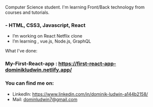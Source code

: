 Computer Science student. I'm learning Front/Back technology from courses and tutorials. 

### - HTML, CSS3, Javascript, React

- I’m working on React Netflix clone
- I’m learning , vue.js, Node.js, GraphQL 

What I've done:
### My-First-React-app : https://first-react-app-dominikludwin.netlify.app/

### You can find me on:
- LinkedIn: https://www.linkedin.com/in/dominik-ludwin-a144b2158/
- Mail: dominludwin7@gmail.com
